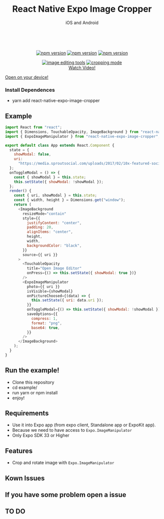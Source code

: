 <h1 align="center">React Native Expo Image Cropper</h1>
<p align="center">iOS and Android</p>
<p align="center">
   <br/>
   <br/>
   <br/>
   <br/>
   <a href="https://github.com/lean-tech-io/react-native-expo-image-cropper/"><img alt="npm version" src="https://badge.fury.io/js/expo-image-crop.svg"/></a>
   <a href="https://github.com/lean-tech-io/react-native-expo-image-cropper/"><img alt="npm version" src="https://img.shields.io/badge/platform-ios%2Fandroid-blue.svg"/></a>
   <a href="https://github.com/lean-tech-io/react-native-expo-image-cropper/"><img alt="npm version" src="https://img.shields.io/badge/license-MIT-lightgrey.svg"/></a>
   <p align="center">
      <a href="https://youtu.be/Zi46ASsb6Eg"><img alt="image editing tools" src="tools.png"/></a>
      <a href="https://youtu.be/Zi46ASsb6Eg"><img alt="cropping mode" src="crop_mode.png"/></a>   
      <br/>
      <a href="https://youtu.be/Zi46ASsb6Eg">Watch Video!</a>
      <br/>
   </p>
   <a href="https://exp.host/@wang90925/react-native-expo-image-cropper">Open on your device!</a>
</p>

### Install Dependences

- yarn add react-native-expo-image-cropper

## Example

```javascript
import React from "react";
import { Dimensions, TouchableOpacity, ImageBackground } from "react-native";
import { ExpoImageManipulator } from "react-native-expo-image-cropper";

export default class App extends React.Component {
  state = {
    showModal: false,
    uri:
      "https://media.sproutsocial.com/uploads/2017/02/10x-featured-social-media-image-size.png",
  };
  onToggleModal = () => {
    const { showModal } = this.state;
    this.setState({ showModal: !showModal });
  };
  render() {
    const { uri, showModal } = this.state;
    const { width, height } = Dimensions.get("window");
    return (
      <ImageBackground
        resizeMode="contain"
        style={{
          justifyContent: "center",
          padding: 20,
          alignItems: "center",
          height,
          width,
          backgroundColor: "black",
        }}
        source={{ uri }}
      >
        <TouchableOpacity
          title="Open Image Editor"
          onPress={() => this.setState({ showModal: true })}
        />
        <ExpoImageManipulator
          photo={{ uri }}
          isVisible={showModal}
          onPictureChoosed={(data) => {
            this.setState({ uri: data.uri });
          }}
          onToggleModal={() => this.setState({ showModal: !showModal })}
          saveOptions={{
            compress: 1,
            format: "png",
            base64: true,
          }}
        />
      </ImageBackground>
    );
  }
}
```

## Run the example!

- Clone this repository
- cd example/
- run yarn or npm install
- enjoy!

## Requirements

- Use it into Expo app (from expo client, Standalone app or ExpoKit app).
- Because we need to have access to `Expo.ImageManipulator`
- Only Expo SDK 33 or Higher

## Features

- Crop and rotate image with `Expo.ImageManipulator`

## Kown Issues

## If you have some problem open a issue

## TO DO
